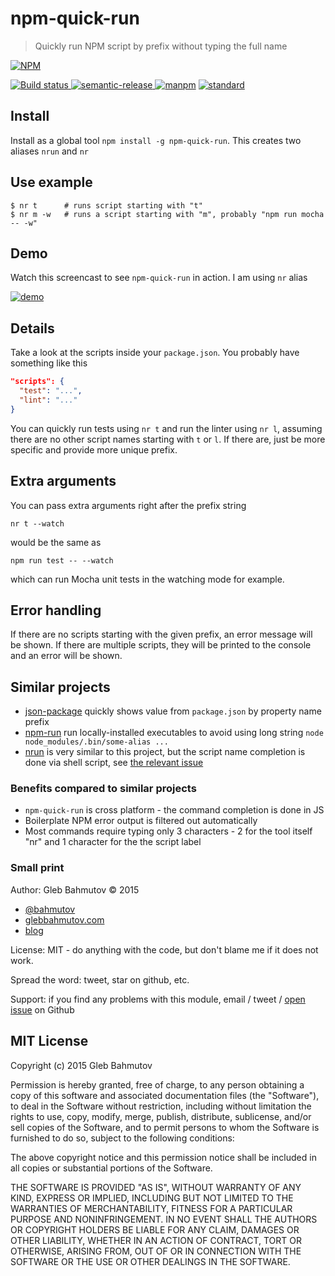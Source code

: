 # npm-quick-run

> Quickly run NPM script by prefix without typing the full name

[![NPM][npm-quick-run-icon] ][npm-quick-run-url]

[![Build status][npm-quick-run-ci-image] ][npm-quick-run-ci-url]
[![semantic-release][semantic-image] ][semantic-url]
[![manpm](https://img.shields.io/badge/manpm-%E2%9C%93-3399ff.svg)](https://github.com/bahmutov/manpm)
[![standard](https://img.shields.io/badge/code%20style-standard-brightgreen.svg)](http://standardjs.com/)

## Install

Install as a global tool `npm install -g npm-quick-run`. This creates two aliases `nrun` and `nr`

## Use example

    $ nr t      # runs script starting with "t"
    $ nr m -w   # runs a script starting with "m", probably "npm run mocha -- -w"

## Demo

Watch this screencast to see `npm-quick-run` in action. I am using `nr` alias

[![demo](https://asciinema.org/a/31015.png)](https://asciinema.org/a/31015)

## Details

Take a look at the scripts inside your `package.json`. You probably have something like
this

```json
"scripts": {
  "test": "...",
  "lint": "..."
}
```

You can quickly run tests using `nr t` and run the linter using `nr l`, assuming there are
no other script names starting with `t` or `l`. If there are, just be more specific and provide
more unique prefix.

## Extra arguments

You can pass extra arguments right after the prefix string

    nr t --watch

would be the same as

    npm run test -- --watch

which can run Mocha unit tests in the watching mode for example.

## Error handling

If there are no scripts starting with the given prefix, an error message will be shown.
If there are multiple scripts, they will be printed to the console and an error will be shown.

## Similar projects

* [json-package](https://github.com/bahmutov/json-package) quickly shows value from `package.json`
  by property name prefix
* [npm-run](https://www.npmjs.com/package/npm-run) run locally-installed executables to avoid
  using long string `node node_modules/.bin/some-alias ...`
* [nrun](https://github.com/2do2go/nrun) is very similar to this project, but the script name
  completion is done via shell script, see [the relevant issue](https://github.com/2do2go/nrun/issues/3)

### Benefits compared to similar projects

* `npm-quick-run` is cross platform - the command completion is done in JS
* Boilerplate NPM error output is filtered out automatically
* Most commands require typing only 3 characters - 2 for the tool itself "nr" and 1 character for the
the script label

### Small print

Author: Gleb Bahmutov &copy; 2015

* [@bahmutov](https://twitter.com/bahmutov)
* [glebbahmutov.com](http://glebbahmutov.com)
* [blog](http://glebbahmutov.com/blog/)

License: MIT - do anything with the code, but don't blame me if it does not work.

Spread the word: tweet, star on github, etc.

Support: if you find any problems with this module, email / tweet /
[open issue](https://github.com/bahmutov/npm-quick-run/issues) on Github

## MIT License

Copyright (c) 2015 Gleb Bahmutov

Permission is hereby granted, free of charge, to any person
obtaining a copy of this software and associated documentation
files (the "Software"), to deal in the Software without
restriction, including without limitation the rights to use,
copy, modify, merge, publish, distribute, sublicense, and/or sell
copies of the Software, and to permit persons to whom the
Software is furnished to do so, subject to the following
conditions:

The above copyright notice and this permission notice shall be
included in all copies or substantial portions of the Software.

THE SOFTWARE IS PROVIDED "AS IS", WITHOUT WARRANTY OF ANY KIND,
EXPRESS OR IMPLIED, INCLUDING BUT NOT LIMITED TO THE WARRANTIES
OF MERCHANTABILITY, FITNESS FOR A PARTICULAR PURPOSE AND
NONINFRINGEMENT. IN NO EVENT SHALL THE AUTHORS OR COPYRIGHT
HOLDERS BE LIABLE FOR ANY CLAIM, DAMAGES OR OTHER LIABILITY,
WHETHER IN AN ACTION OF CONTRACT, TORT OR OTHERWISE, ARISING
FROM, OUT OF OR IN CONNECTION WITH THE SOFTWARE OR THE USE OR
OTHER DEALINGS IN THE SOFTWARE.

[npm-quick-run-icon]: https://nodei.co/npm/npm-quick-run.png?downloads=true
[npm-quick-run-url]: https://npmjs.org/package/npm-quick-run
[npm-quick-run-ci-image]: https://travis-ci.org/bahmutov/npm-quick-run.png?branch=master
[npm-quick-run-ci-url]: https://travis-ci.org/bahmutov/npm-quick-run
[semantic-image]: https://img.shields.io/badge/%20%20%F0%9F%93%A6%F0%9F%9A%80-semantic--release-e10079.svg
[semantic-url]: https://github.com/semantic-release/semantic-release
